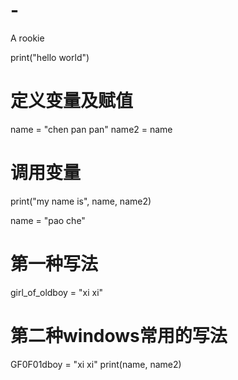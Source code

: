 # -
A rookie

print("hello world")

# 定义变量及赋值
name = "chen pan pan"
name2 = name

# 调用变量
print("my name is", name, name2)

name = "pao che"
# 第一种写法
girl_of_oldboy = "xi xi"

# 第二种windows常用的写法
GF0F01dboy = "xi xi"
print(name, name2)

